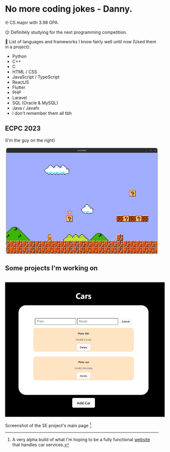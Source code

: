 <h1> No more coding jokes - Danny. </h1>

🤓 CS major with 3.98 GPA.  

😉 Definitely studying for the next programming competition.


🤯 List of languages and frameworks I know fairly well until now (Used them in a project):


<ul>
  <li> Python </li>
  <li> C++ </li>
  <li> C </li>
  <li> HTML / CSS  </li>
  <li> JavaScript / TypeScript </li>
  <li> ReactJS </li>
  <li> Flutter </li>
  <li> PHP </li>
  <li> Laravel </li>
  <li> SQL (Oracle & MySQL) </li>
  <li> Java / Javafx </li>
  <li> I don't remember them all tbh </li>
</ul>

## ECPC 2023
(I'm the guy on the right)
<br />
<div border-radius="10px">
  <img src="image.png" width="800px"/>
</div>


## Some projects I'm working on

<br />
<img src="preview.jpg" width="800px" style="border: solid black 10px"/>


Screenshot of the SE project's main page [^1].



[^1]: A very alpha build of what I'm hoping to be a fully functional [website](https://seproject123.netlify.app) that handles car services.



